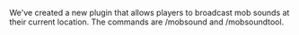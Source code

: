We've created a new plugin that allows players to broadcast mob sounds at their current location. The commands are /mobsound and /mobsoundtool.
